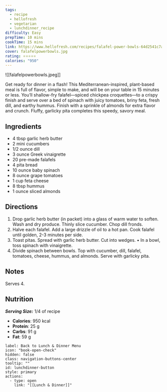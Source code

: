 ```yaml
---
tags:
  - recipe
  - hellofresh
  - vegetarian
  - lunchdinner_recipe
difficulty: Easy
prepTime: 10 mins
cookTime: 15 mins
link: https://www.hellofresh.com/recipes/falafel-power-bowls-64d2541c7a42584bbbe507d9
cover: falafelpowerbowls.jpg
rating: ⭐️⭐️⭐️⭐️⭐️
calories: "950"
---
```

![[falafelpowerbowls.jpeg]]

Get ready for dinner in a flash! This Mediterranean-inspired, plant-based meal is full of flavor, simple to make, and will be on your table in 15 minutes or less. You’ll shallow-fry falafel—spiced chickpea croquettes—to a crispy finish and serve over a bed of spinach with juicy tomatoes, briny feta, fresh dill, and earthy hummus. Finish with a sprinkle of almonds for extra flavor and crunch. Fluffy, garlicky pita completes this speedy, savory meal.

## Ingredients
- 4 tbsp garlic herb butter
- 2 mini cucumbers
- 1/2 ounce dill
- 3 ounce Greek vinaigrette
- 20 pre-made falafels
- 4 pita bread
- 10 ounce baby spinach
- 8 ounce grape tomatoes
- 1 cup feta cheese
- 8 tbsp hummus
- 1 ounce sliced almonds


## Directions
1. Drop garlic herb butter (in packet) into a glass of warm water to soften. Wash and dry produce. Thinly slice cucumber. Chop dill fronds.
2. Halve each falafel. Add a large drizzle of oil to a hot pan. Cook falafel until golden, 2-3 minutes per side. 
3. Toast pitas. Spread with garlic herb butter. Cut into wedges. • In a bowl, toss spinach with vinaigrette.
4. Divide spinach between bowls. Top with cucumber, dill, falafel, tomatoes, cheese, hummus, and almonds. Serve with garlicky pita.

## Notes
Serves 4.

## Nutrition
***Serving Size:*** 1/4 of recipe
- **Calories**: 950 kcal
- **Protein**: 25 g
- **Carbs**: 91 g
- **Fat**: 59 g


```meta-bind-button
label: Back to Lunch & Dinner Menu
icon: "book-open-check"
hidden: false
class: navigation-buttons-center
tooltip: ""
id: lunchdinner-button
style: primary
actions:
  - type: open
    link: "[[Lunch & Dinner]]"

```
 
